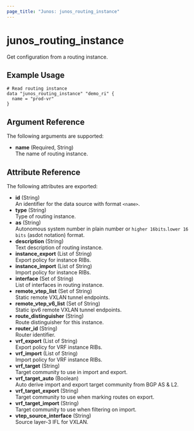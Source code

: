 ```yaml
---
page_title: "Junos: junos_routing_instance"
---
```


# junos_routing_instance

Get configuration from a routing instance.

## Example Usage

```hcl
# Read routing instance
data "junos_routing_instance" "demo_ri" {
  name = "prod-vr"
}
```

## Argument Reference

The following arguments are supported:

- **name** (Required, String)  
  The name of routing instance.

## Attribute Reference

The following attributes are exported:

- **id** (String)  
  An identifier for the data source with format `<name>`.
- **type** (String)  
  Type of routing instance.  
- **as** (String)  
  Autonomous system number in plain number or `higher 16bits`.`lower 16 bits` (asdot notation) format.
- **description** (String)  
  Text description of routing instance.
- **instance_export** (List of String)  
  Export policy for instance RIBs.
- **instance_import** (List of String)  
  Import policy for instance RIBs.
- **interface** (Set of String)  
  List of interfaces in routing instance.
- **remote_vtep_list** (Set of String)  
  Static remote VXLAN tunnel endpoints.
- **remote_vtep_v6_list** (Set of String)  
  Static ipv6 remote VXLAN tunnel endpoints.
- **route_distinguisher** (String)  
  Route distinguisher for this instance.
- **router_id** (String)  
  Router identifier.
- **vrf_export** (List of String)  
  Export policy for VRF instance RIBs.
- **vrf_import** (List of String)  
  Import policy for VRF instance RIBs.
- **vrf_target** (String)  
  Target community to use in import and export.
- **vrf_target_auto** (Boolean)  
  Auto derive import and export target community from BGP AS & L2.
- **vrf_target_export** (String)  
  Target community to use when marking routes on export.
- **vrf_target_import** (String)  
  Target community to use when filtering on import.
- **vtep_source_interface** (String)  
  Source layer-3 IFL for VXLAN.

